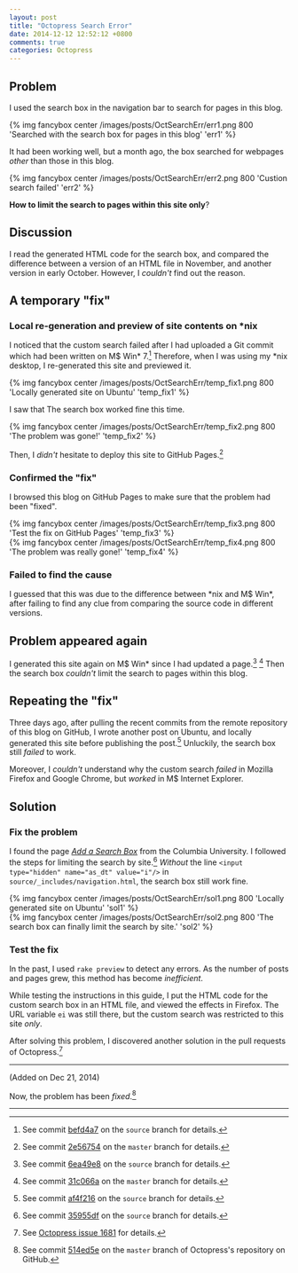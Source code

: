 ```yaml
---
layout: post
title: "Octopress Search Error"
date: 2014-12-12 12:52:12 +0800
comments: true
categories: Octopress
---
```


Problem
---

I used the search box in the navigation bar to search for pages in
this blog.

{% img fancybox center /images/posts/OctSearchErr/err1.png 800 'Searched with the search box for pages in this blog' 'err1' %}

It had been working well, but a month ago, the box searched for
webpages *other* than those in this blog.

{% img fancybox center /images/posts/OctSearchErr/err2.png 800 'Custion search failed' 'err2' %}

**How to limit the search to pages within this site only**?

<!-- more -->

Discussion
---

I read the generated HTML code for the search box, and compared the
difference between a version of an HTML file in November, and another
version in early October.  However, I *couldn't* find out the reason.

A temporary "fix"
---

### Local re-generation and preview of site contents on \*nix

I noticed that the custom search failed after I had uploaded a Git
commit which had been written on M\$ Win\* 7.[^befd4a7]  Therefore,
when I was using my \*nix desktop, I re-generated this site and
previewed it.

{% img fancybox center /images/posts/OctSearchErr/temp_fix1.png 800 'Locally generated site on Ubuntu' 'temp_fix1' %}

I saw that The search box worked fine this time.

{% img fancybox center /images/posts/OctSearchErr/temp_fix2.png 800 'The problem was gone!' 'temp_fix2' %}

Then, I *didn't* hesitate to deploy this site to GitHub
Pages.[^2e56754]

### Confirmed the "fix"

I browsed this blog on GitHub Pages to make sure that the problem had
been "fixed".

{% img fancybox center /images/posts/OctSearchErr/temp_fix3.png 800 'Test the fix on GitHub Pages' 'temp_fix3' %}  
{% img fancybox center /images/posts/OctSearchErr/temp_fix4.png 800 'The problem was really gone!' 'temp_fix4' %}

### Failed to find the cause

I guessed that this was due to the difference between \*nix and M\$
Win\*, after failing to find any clue from comparing the source code
in different versions.

Problem appeared again
---

I generated this site again on M\$ Win\* since I had updated a
page.[^6ea49e8] [^31c066a]  Then the search box *couldn't* limit the
search to pages within this blog.

Repeating the "fix"
---

Three days ago, after pulling the recent commits from the remote
repository of this blog on GitHub, I wrote another post on Ubuntu, and
locally generated this site before publishing the post.[^af4f216]
Unluckily, the search box still *failed* to work.

Moreover, I *couldn't* understand why the custom search *failed* in
Mozilla Firefox and Google Chrome, but *worked* in M\$ Internet
Explorer.

Solution
---

### Fix the problem

I found the page [*Add a Search Box*][guide] from the Columbia
University.  I followed the steps for limiting the search by
site.[^35955df]  *Without* the line `<input type="hidden" name="as_dt"
value="i"/>` in `source/_includes/navigation.html`, the search box
still work fine.

{% img fancybox center /images/posts/OctSearchErr/sol1.png 800 'Locally generated site on Ubuntu' 'sol1' %}  
{% img fancybox center /images/posts/OctSearchErr/sol2.png 800 'The search box can finally limit the search by site.' 'sol2' %}

### Test the fix

In the past, I used `rake preview` to detect any errors.  As the
number of posts and pages grew, this method has become *inefficient*.

While testing the instructions in this guide, I put the HTML code for
the custom search box in an HTML file, and viewed the effects in
Firefox.  The URL variable `ei` was still there, but the custom search
was restricted to this site *only*.

After solving this problem, I discovered another solution in the pull
requests of Octopress.[^alt_sol]

---
(Added on Dec 21, 2014)

Now, the problem has been *fixed*.[^514ed5e]

---
[^befd4a7]: See commit [befd4a7] on the `source` branch for details.
[^2e56754]: See commit [2e56754] on the `master` branch for details.
[^6ea49e8]: See commit [6ea49e8] on the `source` branch for details.
[^31c066a]: See commit [31c066a] on the `master` branch for details.
[^af4f216]: See commit [af4f216] on the `source` branch for details.
[^35955df]: See commit [35955df] on the `source` branch for details.
[^alt_sol]: See [Octopress issue 1681][alt_sol] for details.
[^514ed5e]:
    See commit [514ed5e] on the `master` branch of Octopress's
    repository on GitHub.

[befd4a7]: https://github.com/VincentTam/vincenttam.github.io/commit/befd4a7
[2e56754]: https://github.com/VincentTam/vincenttam.github.io/commit/2e56754
[6ea49e8]: https://github.com/VincentTam/vincenttam.github.io/commit/6ea49e8
[31c066a]: https://github.com/VincentTam/vincenttam.github.io/commit/31c066a
[af4f216]: https://github.com/VincentTam/vincenttam.github.io/commit/af4f216
[guide]: https://cuit.columbia.edu/add-search-box
[35955df]: https://github.com/VincentTam/vincenttam.github.io/commit/35955df
[alt_sol]: https://github.com/imathis/octopress/pull/1681
[514ed5e]: https://github.com/imathis/octopress/commit/514ed5e
